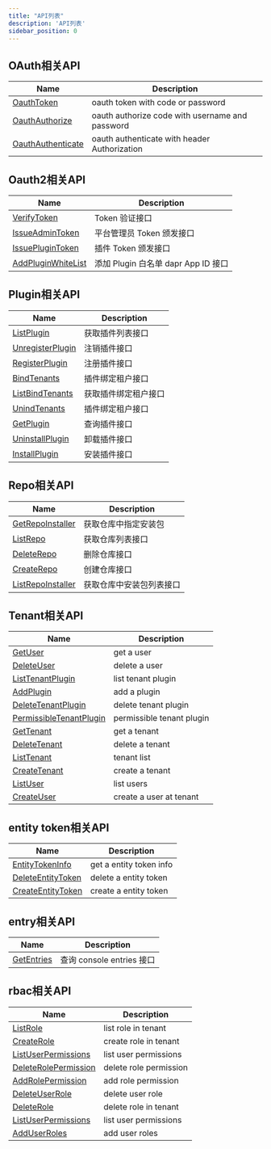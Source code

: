 ```yaml
---
title: "API列表"
description: 'API列表'
sidebar_position: 0
---
```





## OAuth相关API

| Name |  Description | 
| ---- |  ----------- | 
| [OauthToken](docs/api/Rudder/method_OauthToken.md)|  oauth token with code or password |
| [OauthAuthorize](docs/api/Rudder/method_OauthAuthorize.md)|  oauth authorize code with username and password |
| [OauthAuthenticate](docs/api/Rudder/method_OauthAuthenticate.md)|  oauth authenticate with header Authorization |


## Oauth2相关API

| Name |  Description | 
| ---- |  ----------- | 
| [VerifyToken](docs/api/Rudder/method_VerifyToken.md)|  Token 验证接口 |
| [IssueAdminToken](docs/api/Rudder/method_IssueAdminToken.md)|  平台管理员 Token 颁发接口 |
| [IssuePluginToken](docs/api/Rudder/method_IssuePluginToken.md)|  插件 Token 颁发接口 |
| [AddPluginWhiteList](docs/api/Rudder/method_AddPluginWhiteList.md)|  添加 Plugin 白名单 dapr App ID 接口 |


## Plugin相关API

| Name |  Description | 
| ---- |  ----------- | 
| [ListPlugin](docs/api/Rudder/method_ListPlugin.md)|  获取插件列表接口 |
| [UnregisterPlugin](docs/api/Rudder/method_UnregisterPlugin.md)|  注销插件接口 |
| [RegisterPlugin](docs/api/Rudder/method_RegisterPlugin.md)|  注册插件接口 |
| [BindTenants](docs/api/Rudder/method_BindTenants.md)|  插件绑定租户接口 |
| [ListBindTenants](docs/api/Rudder/method_ListBindTenants.md)|  获取插件绑定租户接口 |
| [UnindTenants](docs/api/Rudder/method_UnindTenants.md)|  插件绑定租户接口 |
| [GetPlugin](docs/api/Rudder/method_GetPlugin.md)|  查询插件接口 |
| [UninstallPlugin](docs/api/Rudder/method_UninstallPlugin.md)|  卸载插件接口 |
| [InstallPlugin](docs/api/Rudder/method_InstallPlugin.md)|  安装插件接口 |


## Repo相关API

| Name |  Description | 
| ---- |  ----------- | 
| [GetRepoInstaller](docs/api/Rudder/method_GetRepoInstaller.md)|  获取仓库中指定安装包 |
| [ListRepo](docs/api/Rudder/method_ListRepo.md)|  获取仓库列表接口 |
| [DeleteRepo](docs/api/Rudder/method_DeleteRepo.md)|  删除仓库接口 |
| [CreateRepo](docs/api/Rudder/method_CreateRepo.md)|  创建仓库接口 |
| [ListRepoInstaller](docs/api/Rudder/method_ListRepoInstaller.md)|  获取仓库中安装包列表接口 |


## Tenant相关API

| Name |  Description | 
| ---- |  ----------- | 
| [GetUser](docs/api/Rudder/method_GetUser.md)|  get a  user |
| [DeleteUser](docs/api/Rudder/method_DeleteUser.md)|  delete a user |
| [ListTenantPlugin](docs/api/Rudder/method_ListTenantPlugin.md)|  list tenant plugin |
| [AddPlugin](docs/api/Rudder/method_AddPlugin.md)|  add a plugin |
| [DeleteTenantPlugin](docs/api/Rudder/method_DeleteTenantPlugin.md)|  delete tenant plugin |
| [PermissibleTenantPlugin](docs/api/Rudder/method_PermissibleTenantPlugin.md)|  permissible tenant plugin |
| [GetTenant](docs/api/Rudder/method_GetTenant.md)|  get a tenant |
| [DeleteTenant](docs/api/Rudder/method_DeleteTenant.md)|  delete a tenant |
| [ListTenant](docs/api/Rudder/method_ListTenant.md)|  tenant list |
| [CreateTenant](docs/api/Rudder/method_CreateTenant.md)|  create a tenant |
| [ListUser](docs/api/Rudder/method_ListUser.md)|  list users |
| [CreateUser](docs/api/Rudder/method_CreateUser.md)|  create a  user at tenant |


## entity token相关API

| Name |  Description | 
| ---- |  ----------- | 
| [EntityTokenInfo](docs/api/Rudder/method_EntityTokenInfo.md)|  get a entity token info |
| [DeleteEntityToken](docs/api/Rudder/method_DeleteEntityToken.md)|  delete a entity token |
| [CreateEntityToken](docs/api/Rudder/method_CreateEntityToken.md)|  create a entity token |


## entry相关API

| Name |  Description | 
| ---- |  ----------- | 
| [GetEntries](docs/api/Rudder/method_GetEntries.md)|  查询 console entries 接口 |


## rbac相关API

| Name |  Description | 
| ---- |  ----------- | 
| [ListRole](docs/api/Rudder/method_ListRole.md)|  list role in tenant  |
| [CreateRole](docs/api/Rudder/method_CreateRole.md)|  create role in tenant  |
| [ListUserPermissions](docs/api/Rudder/method_ListUserPermissions.md)|  list user permissions  |
| [DeleteRolePermission](docs/api/Rudder/method_DeleteRolePermission.md)|  delete role permission  |
| [AddRolePermission](docs/api/Rudder/method_AddRolePermission.md)|  add role permission  |
| [DeleteUserRole](docs/api/Rudder/method_DeleteUserRole.md)|  delete user role  |
| [DeleteRole](docs/api/Rudder/method_DeleteRole.md)|  delete role in tenant  |
| [ListUserPermissions](docs/api/Rudder/method_ListUserPermissions.md)|  list user permissions  |
| [AddUserRoles](docs/api/Rudder/method_AddUserRoles.md)|  add user roles  |
